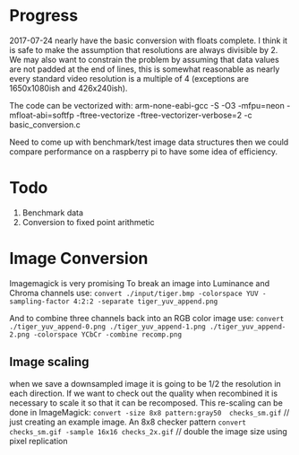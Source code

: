 # Progress
2017-07-24
nearly have the basic conversion with floats complete.  I think it is safe to make the assumption that resolutions are always divisible by 2.  We may also want to constrain the problem by assuming that data values are not padded at the end of lines, this is somewhat reasonable as nearly every standard video resolution is a multiple of 4 (exceptions are 1650x1080ish and 426x240ish).

The code can be vectorized with:
arm-none-eabi-gcc -S -O3 -mfpu=neon -mfloat-abi=softfp -ftree-vectorize -ftree-vectorizer-verbose=2 -c basic_conversion.c

Need to come up with benchmark/test image data structures then we could compare performance on a raspberry pi to have some idea of efficiency.


# Todo
1. Benchmark data
2. Conversion to fixed point arithmetic


# Image Conversion
Imagemagick is very promising
To break an image into Luminance and Chroma channels use:
`convert ./input/tiger.bmp -colorspace YUV -sampling-factor 4:2:2 -separate tiger_yuv_append.png`

And to combine three channels back into an RGB color image use:
`convert ./tiger_yuv_append-0.png ./tiger_yuv_append-1.png ./tiger_yuv_append-2.png -colorspace YCbCr -combine recomp.png`

## Image scaling
when we save a downsampled image it is going to be 1/2 the resolution in each direction. If we want to check out the quality when recombined it is necessary to scale it so that it can be recomposed. This re-scaling can be done in ImageMagick:
`convert -size 8x8 pattern:gray50  checks_sm.gif` // just creating an example image. An 8x8 checker pattern
`convert checks_sm.gif -sample 16x16 checks_2x.gif` // double the image size using pixel replication
